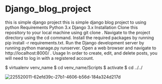 # Django_blog_project
this is simple django project 
this is simple django blog project to using python Requirements Python 3.x Django 3.x Installation Clone this repository to your local machine using git clone . Navigate to the project directory using the cd command. Install the required packages by running pip install -r requirements.txt. Run the Django development server by running python manage.py runserver. Open a web browser and navigate to http://localhost:8000/ . Usage In order to create, edit, and delete posts, you will need to log in with a registered account.

$ virtualenv venv_name $ cd venv_name/Scripts $ activate $ cd ../../

![225520011-62efd39c-27b1-4606-b56d-184a324d217d](https://github.com/LIMON-714/Django_blog_project/assets/81027586/344ea0f0-3c75-47dc-957a-7db1391ede9b)
